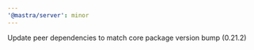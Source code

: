```yaml
---
'@mastra/server': minor
---
```


Update peer dependencies to match core package version bump (0.21.2)
